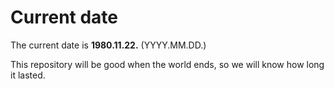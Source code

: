 # Current date

The current date is **1980.11.22.** (YYYY.MM.DD.)

This repository will be good when the world ends, so we will know how long it lasted.